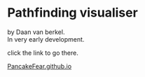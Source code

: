 <h1>Pathfinding visualiser</h1>
by Daan van berkel.
<br>
In very early development.

click the link to go there.

<a href="https://PancakeFear.github.io">PancakeFear.github.io<a>
